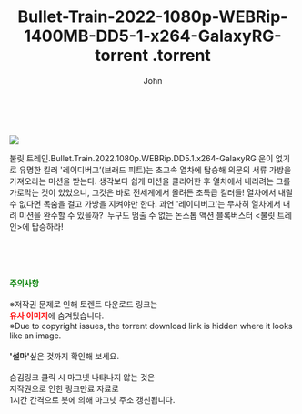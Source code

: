 ﻿---
layout: post
title:  "                   Bullet-Train-2022-1080p-WEBRip-1400MB-DD5-1-x264-GalaxyRG-torrent                .torrent"
author: John
categories: [ 영화 ]
tags: [  ]
image: https://torrentrj57.com/uploadfile/full/0b7339eeef35d0b2e914d1820eb7299994df3e16.jpg 
description: "                   Bullet-Train-2022-1080p-WEBRip-1400MB-DD5-1-x264-GalaxyRG-torrent                 torrent 정보 공유"
toc: true
toc_sticky: true
---

<br>
<p><img src="https://torrentrj57.com/uploadfile/full/0b7339eeef35d0b2e914d1820eb7299994df3e16.jpg"/></p>
 불릿 트레인.Bullet.Train.2022.1080p.WEBRip.DD5.1.x264-GalaxyRG 운이 없기로 유명한 킬러 '레이디버그’(브래드 피트)는 초고속 열차에 탑승해 의문의 서류 가방을 가져오라는 미션을 받는다. 생각보다 쉽게 미션을 클리어한 후 열차에서 내리려는 그를 가로막는 것이 있었으니, 그것은 바로 전세계에서 몰려든 초특급 킬러들! 열차에서 내릴 수 없다면 목숨을 걸고 가방을 지켜야만 한다. 과연 '레이디버그'는 무사히 열차에서 내려 미션을 완수할 수 있을까?  누구도 멈출 수 없는 논스톱 액션 블록버스터 <불릿 트레인>에 탑승하라! 
    
<br><br><br>
<p data-ke-size="size16"><b><span style="color: green;">주의사항</span></b><br /><br />※저작권 문제로 인해 토렌트 다운로드 링크는<br /><b><span style="color: red;">유사 이미지</span></b>에 숨겨뒀습니다.<br />※Due to copyright issues, the torrent download link is hidden where it looks like an image.<br /><br /><b>'설마'</b>싶은 것까지 확인해 보세요.<br /><br />숨김링크 클릭 시 마그넷 나타나지 않는 것은<br />저작권으로 인한 링크만료 자료로<br />1시간 간격으로 봇에 의해 마그넷 주소 갱신됩니다.</p>
